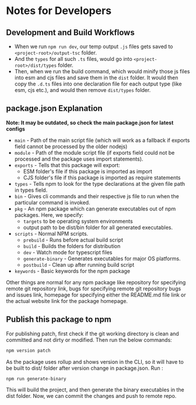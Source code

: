 # Notes for Developers

## Development and Build Workflows

- When we run `npm run dev`, our temp output `.js` files gets saved to `<project-root>/output-tsc` folder.
- And the `types` for all such `.ts` files, would go into `<project-root>/dist/types` folder.
- Then, when we run the build command, which would minify those js files into esm and cjs files and save them in the `dist` folder. It would then copy the `.d.ts` files into one declaration file for each output type (like esm, cjs etc.), and would then remove `dist/types` folder.

## package.json Explanation

**Note: It may be outdated, so check the main package.json for latest configs**

- `main` - Path of the main script file (which will work as a fallback if exports field cannot be processed by the older nodejs)
- `module` - Path of the module script file (if exports field could not be processed and the package uses import statements).
- `exports` - Tells that this package will export:
  - ESM folder's file if this package is imported as import
  - CJS folder's file if this package is imported as require statements
- `types` - Tells npm to look for the type declarations at the given file path in types field.
- `bin` - Gives cli commands and their respective js file to run when the particular command is invoked.
- `pkg` - An npm package which can generate executables out of npm packages. Here, we specify:
  - `targets` to be operating system environments
  - output path to be dist/bin folder for all generated executables.
- `scripts` - Normal NPM scripts.
  - `prebuild` - Runs before actual build script
  - `build` - Builds the folders for distribution
  - `dev` - Watch mode for typescript files
  - `generate-binary` - Generates executables for major OS platforms.
  - `postbuild` - Clean up after running build script
- `keywords` - Basic keywords for the npm package

Other things are normal for any npm package like repository for specifying remote git repository link, bugs for specifying remote git repository bugs and issues link, homepage for specifying either the README.md file link or the actual website link for the package homepage.

## Publish this package to npm

For publishing patch, first check if the git working directory is clean and committed and not dirty or modified. Then run the below commands:

```sh
npm version patch
```

As the package uses rollup and shows version in the CLI, so it will have to be built to dist/ folder after version change in package.json. Run :

```sh
npm run generate-binary
```

This will build the project, and then generate the binary executables in the dist folder. Now, we can commit the changes and push to remote repo.
